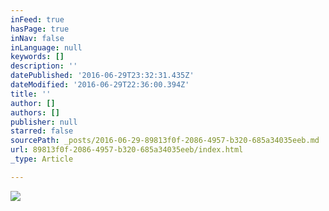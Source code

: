 ```yaml
---
inFeed: true
hasPage: true
inNav: false
inLanguage: null
keywords: []
description: ''
datePublished: '2016-06-29T23:32:31.435Z'
dateModified: '2016-06-29T22:36:00.394Z'
title: ''
author: []
authors: []
publisher: null
starred: false
sourcePath: _posts/2016-06-29-89813f0f-2086-4957-b320-685a34035eeb.md
url: 89813f0f-2086-4957-b320-685a34035eeb/index.html
_type: Article

---
```

![](https://the-grid-user-content.s3-us-west-2.amazonaws.com/e17c438b-e59f-498f-87c8-d3a1021f9190.jpg)